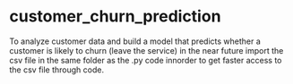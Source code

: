 # customer_churn_prediction
To analyze customer data and build a model that predicts whether a customer is likely to churn (leave the service) in the near future
import the csv file in the same folder as the .py code innorder to get faster access to the csv file through code.
